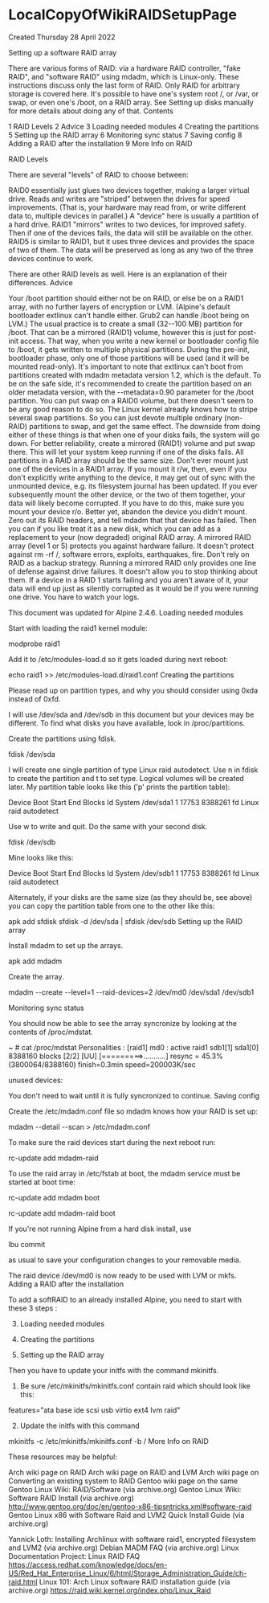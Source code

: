 # LocalCopyOfWikiRAIDSetupPage
Created Thursday 28 April 2022

Setting up a software RAID array


There are various forms of RAID: via a hardware RAID controller, "fake RAID", and "software RAID" using mdadm, which is Linux-only. These instructions discuss only the last form of RAID. Only RAID for arbitrary storage is covered here. It's possible to have one's system root /, or /var, or swap, or even one's /boot, on a RAID array. See Setting up disks manually for more details about doing any of that.
Contents

1 RAID Levels
2 Advice
3 Loading needed modules
4 Creating the partitions
5 Setting up the RAID array
6 Monitoring sync status
7 Saving config
8 Adding a RAID after the installation
9 More Info on RAID

RAID Levels

There are several "levels" of RAID to choose between:

RAID0 essentially just glues two devices together, making a larger virtual drive. Reads and writes are "striped" between the drives for speed improvements. (That is, your hardware may read from, or write different data to, multiple devices in parallel.) A "device" here is usually a partition of a hard drive.
RAID1 "mirrors" writes to two devices, for improved safety. Then if one of the devices fails, the data will still be available on the other.
RAID5 is similar to RAID1, but it uses three devices and provides the space of two of them. The data will be preserved as long as any two of the three devices continue to work.

There are other RAID levels as well. Here is an explanation of their differences.
Advice

Your /boot partition should either not be on RAID, or else be on a RAID1 array, with no further layers of encryption or LVM. (Alpine's default bootloader extlinux can't handle either. Grub2 can handle /boot being on LVM.) The usual practice is to create a small (32--100 MB) partition for /boot. That can be a mirrored (RAID1) volume, however this is just for post-init access. That way, when you write a new kernel or bootloader config file to /boot, it gets written to multiple physical partitions. During the pre-init, bootloader phase, only one of those partitions will be used (and it will be mounted read-only).
It's important to note that extlinux can't boot from partitions created with mdadm metadata version 1.2, which is the default. To be on the safe side, it's recommended to create the partition based on an older metadata version, with the --metadata=0.90 parameter for the /boot partition.
You can put swap on a RAID0 volume, but there doesn't seem to be any good reason to do so. The Linux kernel already knows how to stripe several swap partitions. So you can just devote multiple ordinary (non-RAID) partitions to swap, and get the same effect. The downside from doing either of these things is that when one of your disks fails, the system will go down. For better reliability, create a mirrored (RAID1) volume and put swap there. This will let your system keep running if one of the disks fails.
All partitions in a RAID array should be the same size.
Don't ever mount just one of the devices in a RAID1 array. If you mount it r/w, then, even if you don't explicitly write anything to the device, it may get out of sync with the unmounted device, e.g. its filesystem journal has been updated. If you ever subsequently mount the other device, or the two of them together, your data will likely become corrupted. If you have to do this, make sure you mount your device r/o. Better yet, abandon the device you didn't mount. Zero out its RAID headers, and tell mdadm that that device has failed. Then you can if you like treat it as a new disk, which you can add as a replacement to your (now degraded) original RAID array.
A mirrored RAID array (level 1 or 5) protects you against hardware failure. It doesn't protect against rm -rf /, software errors, exploits, earthquakes, fire. Don't rely on RAID as a backup strategy.
Running a mirrored RAID only provides one line of defense against drive failures. It doesn't allow you to stop thinking about them. If a device in a RAID 1 starts failing and you aren't aware of it, your data will end up just as silently corrupted as it would be if you were running one drive. You have to watch your logs.

This document was updated for Alpine 2.4.6.
Loading needed modules

Start with loading the raid1 kernel module:

modprobe raid1

Add it to /etc/modules-load.d so it gets loaded during next reboot:

echo raid1 >> /etc/modules-load.d/raid1.conf
Creating the partitions

Please read up on partition types, and why you should consider using 0xda instead of 0xfd.

I will use /dev/sda and /dev/sdb in this document but your devices may be different. To find what disks you have available, look in /proc/partitions.

Create the partitions using fdisk.

fdisk /dev/sda

I will create one single partition of type Linux raid autodetect. Use n in fdisk to create the partition and t to set type. Logical volumes will be created later. My partition table looks like this ('p' prints the partition table):

   Device Boot      Start         End      Blocks  Id System
/dev/sda1               1       17753     8388261  fd Linux raid autodetect

Use w to write and quit. Do the same with your second disk.

fdisk /dev/sdb

Mine looks like this:

   Device Boot      Start         End      Blocks  Id System
/dev/sdb1               1       17753     8388261  fd Linux raid autodetect

Alternately, if your disks are the same size (as they should be, see above) you can copy the partition table from one to the other like this:

apk add sfdisk
sfdisk -d /dev/sda | sfdisk /dev/sdb
Setting up the RAID array

Install mdadm to set up the arrays.

apk add mdadm

Create the array.

mdadm --create --level=1 --raid-devices=2 /dev/md0 /dev/sda1 /dev/sdb1


Monitoring sync status

You should now be able to see the array syncronize by looking at the contents of /proc/mdstat.

~ # cat /proc/mdstat 
Personalities : [raid1] 
md0 : active raid1 sdb1[1] sda1[0]
  8388160 blocks [2/2] [UU]
  [=========>...........]  resync = 45.3% (3800064/8388160) finish=0.3min  speed=200003K/sec

unused devices: <none>

You don't need to wait until it is fully syncronized to continue.
Saving config

Create the /etc/mdadm.conf file so mdadm knows how your RAID is set up:

mdadm --detail --scan > /etc/mdadm.conf

To make sure the raid devices start during the next reboot run:

rc-update add mdadm-raid

To use the raid array in /etc/fstab at boot, the mdadm service must be started at boot time:

rc-update add mdadm boot

rc-update add mdadm-raid boot


If you're not running Alpine from a hard disk install, use

lbu commit

as usual to save your configuration changes to your removable media.

The raid device /dev/md0 is now ready to be used with LVM or mkfs.
Adding a RAID after the installation

To add a softRAID to an already installed Alpine, you need to start with these 3 steps :


3. Loading needed modules



4. Creating the partitions



5. Setting up the RAID array


Then you have to update your initfs with the command mkinitfs.


1. Be sure /etc/mkinitfs/mkinitfs.conf contain raid which should look like this:


features="ata base ide scsi usb virtio ext4 lvm raid"


2. Update the initfs with this command


mkinitfs -c /etc/mkinitfs/mkinitfs.conf -b /
More Info on RAID

These resources may be helpful:

Arch wiki page on RAID
Arch wiki page on RAID and LVM
Arch wiki page on Converting an existing system to RAID Gentoo wiki page on the same
Gentoo Linux Wiki: RAID/Software (via archive.org)
Gentoo Linux Wiki: Software RAID Install (via archive.org)
<http://www.gentoo.org/doc/en/gentoo-x86-tipsntricks.xml#software-raid>
Gentoo Linux x86 with Software Raid and LVM2 Quick Install Guide (via archive.org)

Yannick Loth: Installing Archlinux with software raid1, encrypted filesystem and LVM2 (via archive.org)
Debian MADM FAQ (via archive.org)
Linux Documentation Project: Linux RAID FAQ
<https://access.redhat.com/knowledge/docs/en-US/Red_Hat_Enterprise_Linux/6/html/Storage_Administration_Guide/ch-raid.html>
Linux 101: Arch Linux software RAID installation guide (via archive.org)
<https://raid.wiki.kernel.org/index.php/Linux_Raid>

